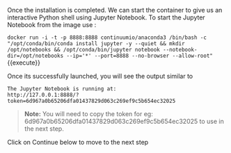 Once the installation is completed. We can start the container to give us an interactive Python shell using Jupyter Notebook. To start the Jupyter Notebook from the image use :

`docker run -i -t -p 8888:8888 continuumio/anaconda3 /bin/bash -c "/opt/conda/bin/conda install jupyter -y --quiet && mkdir /opt/notebooks && /opt/conda/bin/jupyter notebook --notebook-dir=/opt/notebooks --ip='*' --port=8888 --no-browser --allow-root"`{{execute}}

Once its successfully launched, you will see the output similar to 

    The Jupyter Notebook is running at: 
    http://127.0.0.1:8888/?token=6d967a0b65206dfa01437829d063c269ef9c5b654ec32025

>**Note:** You will need to copy the token for eg: 6d967a0b65206dfa01437829d063c269ef9c5b654ec32025 to use in the next step.

Click on Continue below to move to the next step
